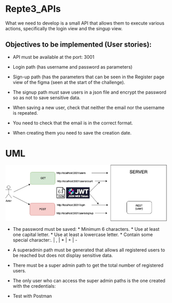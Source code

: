 # Repte3_APIs

What we need to develop is a small API that allows them to execute various actions, specifically the login view and the singup view.


## Objectives to be implemented (User stories):

- API must be available at the port: 3001

- Login path (has username and password as parameters)

- Sign-up path (has the parameters that can be seen in the Register page view of the figma (seen at the start of the challenge).

- The signup path must save users in a json file and encrypt the password so as not to save sensitive data.

- When saving a new user, check that neither the email nor the username is repeated.

- You need to check that the email is in the correct format.

- When creating them you need to save the creation date.


# UML

![UML image](https://github.com/gonzashan/Repte3_APIs/blob/808b5f541833855aff0a45984eb50229dd677a4a/repte4.jpg)


- The password must be saved: * Minimum 6 characters. * Use at least one capital letter. * Use at least a lowercase letter. * Contain some special character:. | , | * | + | -

- A superadmin path must be generated that allows all registered users to be reached but does not display sensitive data.

- There must be a super admin path to get the total number of registered users.

- The only user who can access the super admin paths is the one created with the credentials:

- Test with Postman
